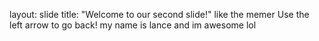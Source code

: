 layout: slide
title: "Welcome to our second slide!"
like the memer
Use the left arrow to go back!
my name is lance and im awesome lol
